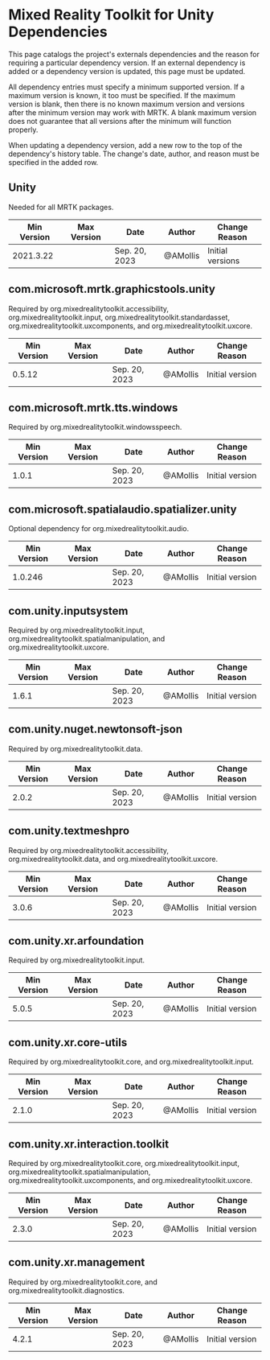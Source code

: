 # Mixed Reality Toolkit for Unity Dependencies

This page catalogs the project's externals dependencies and the reason for requiring a particular dependency version. If an external dependency is added or a dependency version is updated, this page must be updated.

All dependency entries must specify a minimum supported version. If a maximum version is known, it too must be specified. If the maximum version is blank, then there is no known maximum version and versions after the minimum version may work with MRTK. A blank maximum version does not guarantee that all versions after the minimum will function properly.

When updating a dependency version, add a new row to the top of the dependency's history table. The change's date, author, and reason must be specified in the added row.

## Unity

Needed for all MRTK packages.

| Min Version | Max Version | Date          | Author          | Change Reason                        |
|-------------|-------------|---------------|-----------------|--------------------------------------|
| 2021.3.22   |             | Sep. 20, 2023 | @AMollis        | Initial versions                     |

## com.microsoft.mrtk.graphicstools.unity

Required by org.mixedrealitytoolkit.accessibility, org.mixedrealitytoolkit.input, org.mixedrealitytoolkit.standardasset, org.mixedrealitytoolkit.uxcomponents, and org.mixedrealitytoolkit.uxcore.

| Min Version | Max Version | Date          | Author          | Change Reason                        |
|-------------|-------------|---------------|-----------------|--------------------------------------|
| 0.5.12      |             | Sep. 20, 2023 | @AMollis        | Initial version                      |

## com.microsoft.mrtk.tts.windows

Required by org.mixedrealitytoolkit.windowsspeech.

| Min Version | Max Version | Date          | Author          | Change Reason                        |
|-------------|-------------|---------------|-----------------|--------------------------------------|
| 1.0.1       |             | Sep. 20, 2023 | @AMollis        | Initial version                      |

## com.microsoft.spatialaudio.spatializer.unity

Optional dependency for org.mixedrealitytoolkit.audio.

| Min Version | Max Version | Date          | Author          | Change Reason                        |
|-------------|-------------|---------------|-----------------|--------------------------------------|
| 1.0.246     |             | Sep. 20, 2023 | @AMollis        | Initial version                      |

## com.unity.inputsystem

Required by org.mixedrealitytoolkit.input, org.mixedrealitytoolkit.spatialmanipulation, and org.mixedrealitytoolkit.uxcore.

| Min Version | Max Version | Date          | Author          | Change Reason                        |
|-------------|-------------|---------------|-----------------|--------------------------------------|
| 1.6.1       |             | Sep. 20, 2023 | @AMollis        | Initial version                      |

## com.unity.nuget.newtonsoft-json

Required by org.mixedrealitytoolkit.data.

| Min Version | Max Version | Date          | Author          | Change Reason                        |
|-------------|-------------|---------------|-----------------|--------------------------------------|
| 2.0.2       |             | Sep. 20, 2023 | @AMollis        | Initial version                      |

## com.unity.textmeshpro

Required by org.mixedrealitytoolkit.accessibility, org.mixedrealitytoolkit.data, and org.mixedrealitytoolkit.uxcore.

| Min Version | Max Version | Date          | Author          | Change Reason                        |
|-------------|-------------|---------------|-----------------|--------------------------------------|
| 3.0.6       |             | Sep. 20, 2023 | @AMollis        | Initial version                      |

## com.unity.xr.arfoundation

Required by org.mixedrealitytoolkit.input.

| Min Version | Max Version | Date          | Author          | Change Reason                        |
|-------------|-------------|---------------|-----------------|--------------------------------------|
| 5.0.5       |             | Sep. 20, 2023 | @AMollis        | Initial version                      |

## com.unity.xr.core-utils

Required by org.mixedrealitytoolkit.core, and org.mixedrealitytoolkit.input.

| Min Version | Max Version | Date          | Author          | Change Reason                        |
|-------------|-------------|---------------|-----------------|--------------------------------------|
| 2.1.0       |             | Sep. 20, 2023 | @AMollis        | Initial version                      |

## com.unity.xr.interaction.toolkit

Required by org.mixedrealitytoolkit.core, org.mixedrealitytoolkit.input, org.mixedrealitytoolkit.spatialmanipulation, org.mixedrealitytoolkit.uxcomponents, and org.mixedrealitytoolkit.uxcore.

| Min Version | Max Version | Date          | Author          | Change Reason                        |
|-------------|-------------|---------------|-----------------|--------------------------------------|
| 2.3.0       |             | Sep. 20, 2023 | @AMollis        | Initial version                      |

## com.unity.xr.management

Required by org.mixedrealitytoolkit.core, and org.mixedrealitytoolkit.diagnostics.

| Min Version | Max Version | Date          | Author          | Change Reason                        |
|-------------|-------------|---------------|-----------------|--------------------------------------|
| 4.2.1       |             | Sep. 20, 2023 | @AMollis        | Initial version                      |
